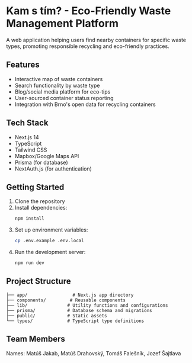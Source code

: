 # Kam s tím? - Eco-Friendly Waste Management Platform

A web application helping users find nearby containers for specific waste types, promoting responsible recycling and eco-friendly practices.

## Features

- Interactive map of waste containers
- Search functionality by waste type
- Blog/social media platform for eco-tips
- User-sourced container status reporting
- Integration with Brno's open data for recycling containers

## Tech Stack

- Next.js 14
- TypeScript
- Tailwind CSS
- Mapbox/Google Maps API
- Prisma (for database)
- NextAuth.js (for authentication)

## Getting Started

1. Clone the repository
2. Install dependencies:
   ```bash
   npm install
   ```
3. Set up environment variables:
   ```bash
   cp .env.example .env.local
   ```
4. Run the development server:
   ```bash
   npm run dev
   ```

## Project Structure

```
├── app/                 # Next.js app directory
├── components/         # Reusable components
├── lib/               # Utility functions and configurations
├── prisma/            # Database schema and migrations
├── public/            # Static assets
└── types/             # TypeScript type definitions
```

## Team Members

Names: Matúš Jakab, Matúš Drahovský, Tomáš Falešník, Jozef Šajtlava